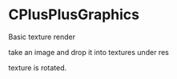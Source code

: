 # CPlusPlusGraphics
 
Basic texture render

take an image and drop it into textures under res

texture is rotated.